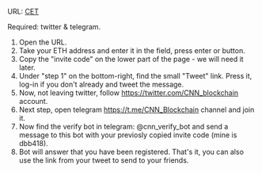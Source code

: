 URL: [CET](http://r.cetoken.me/invite?c=dbb418)

Required: twitter & telegram.

1. Open the URL. 
2. Take your ETH address and enter it in the field, press enter or button.
3. Copy the "invite code" on the lower part of the page - we will need it later. 
4. Under "step 1" on the bottom-right, find the small "Tweet" link. Press it, log-in if you don't already and tweet the message. 
5. Now, not leaving twitter, follow https://twitter.com/CNN_blockchain account. 
6. Next step, open telegram https://t.me/CNN_Blockchain channel and join it. 
7. Now find the verify bot in telegram: @cnn_verify_bot and send a message to this bot with your previosly copied invite code (mine is dbb418). 
8. Bot will answer that you have been registered. That's it, you can also use the link from your tweet to send to your friends.
